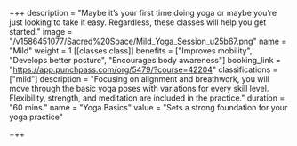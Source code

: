 +++
description = "Maybe it’s your first time doing yoga or maybe you’re just looking to take it easy. Regardless, these classes will help you get started."
image = "/v1586451077/Sacred%20Space/Mild_Yoga_Session_u25b67.png"
name = "Mild"
weight = 1
[[classes.class]]
benefits = ["Improves mobility", "Develops better posture", "Encourages body awareness"]
booking_link = "https://app.punchpass.com/org/5479/?course=42204"
classifications = ["mild"]
description = "Focusing on alignment and breathwork, you will move through the basic yoga poses with variations for every skill level. Flexibility, strength, and meditation are included in the practice."
duration = "60 mins."
name = "Yoga Basics"
value = "Sets a strong foundation for your yoga practice"

+++
